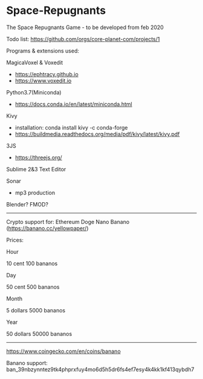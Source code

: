 # Space-Repugnants
The Space Repugnants Game - to be developed from feb 2020

Todo list:
https://github.com/orgs/core-planet-com/projects/1

Programs & extensions used:

MagicaVoxel & Voxedit
- https://ephtracy.github.io
- https://www.voxedit.io

Python3.7(Miniconda)
- https://docs.conda.io/en/latest/miniconda.html

Kivy 
- installation: conda install kivy -c conda-forge
- https://buildmedia.readthedocs.org/media/pdf/kivy/latest/kivy.pdf

3JS
- https://threejs.org/

Sublime 2&3 Text Editor

Sonar
- mp3 production

Blender?
FMOD?


------------------------------------------------------------------------------------------
Crypto support for:
Ethereum
Doge
Nano
Banano (https://banano.cc/yellowpaper/)

Prices:

Hour  

10 cent
100 bananos

Day   

50 cent
500 bananos

Month 

5 dollars
5000 bananos

Year 

50 dollars
50000 bananos


------------------------------------------------------------------------------------------

https://www.coingecko.com/en/coins/banano

Banano support:
ban_39nbzynntez9tk4phprxfuy4mo6d5h5dr6fs4ef7esy4k4kk1kf413qybdh7
